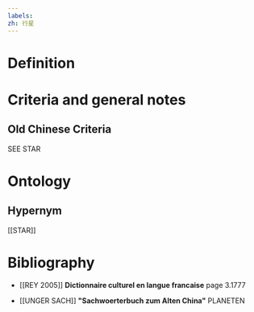 ```yaml
---
labels: 
zh: 行星
---
```


# Definition

# Criteria and general notes
## Old Chinese Criteria
SEE STAR
# Ontology

## Hypernym
[[STAR]]
# Bibliography
- [[REY 2005]]
**Dictionnaire culturel en langue francaise** page 3.1777

- [[UNGER SACH]]
**"Sachwoerterbuch zum Alten China"** 
PLANETEN